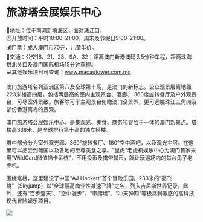 # 旅游塔会展娱乐中心  
📍地址：位于南湾新填海区，面对珠江口。  
🕛开放时间：平时10:00–21:00，周末及节假日9:00–21:00。  
💰门票：成人澳门币70元，儿童半价。  
🚌交通：公交18、21、23、9A、32；距离澳门新港澳码头5分钟车程，距离珠海拱北关口及澳门国际机场15分钟车程。  
💻其他娱乐项目可查询：<a href="http://www.macautower.com.mo" target="_blank">www.macautower.com.mo</a>  
  
澳门旅游塔名列亚洲区第八及全球第十高，是澳门的新标志。公众观景层离地面223米楼高四层，包括两层高的室内主观景台、酒廊、 360度旋转餐厅及户外观景台，可尽室外景致。旅客除可于主观景台俯瞰澳门全景外，更可远眺珠江三角洲及部份香港离岛的景观。  
  
澳门旅游塔会展娱乐中心，是集观光、美食、商务和冒险于一体的澳门新景点。塔楼高338米，是全球排行第十高的独立搭楼。  
  
塔中部分分为室外观光廊、360°旋转餐厅、180°空中酒吧，以及观光主层。在这里可以品尝到葡国以及各地的至尊美食之享。“皇虎”老虎机娱乐中心为澳门首家采用“WildCard储值插卡系统”，不用投币及携带辅币，就让玩遍场内的每台角子老虎机。  
  
围绕塔楼，这里建设了中国“AJ Hackett”首个冒险乐园。233米的“高飞跳”（Skyjump）以“全球最高商业性减速飞降”之名，列入吉尼斯世界记录。此外，还有“百步登天”、“空中漫步”、“攀爬墙”、“冲天弹网”等极具刺激感的高科技现代冒险娱乐项目。  
  
![](https://raw.gitmirror.com/szqq0512/Pic/main/img/202201212101044.png)  
